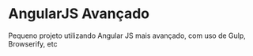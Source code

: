 # AngularJS Avançado
Pequeno projeto utilizando Angular JS mais avançado, com uso de Gulp, Browserify, etc
